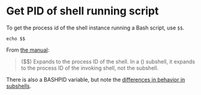 # Get PID of shell running script

To get the process id of the shell instance running a Bash script, use `$$`.

```shell
echo $$
```

From [the manual](http://www.gnu.org/savannah-checkouts/gnu/bash/manual/bash.html#index-_0024_0024):

> ($$) Expands to the process ID of the shell. In a () subshell, it expands to the process ID of the invoking shell, not the subshell.

There is also a BASHPID variable, but note the [differences in behavior in subshells](https://stackoverflow.com/questions/2493642/how-does-a-linux-unix-bash-script-know-its-own-pid#answer-2493659).

